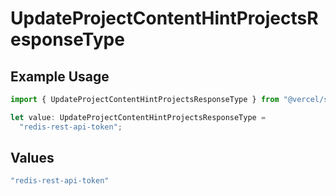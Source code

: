 # UpdateProjectContentHintProjectsResponseType

## Example Usage

```typescript
import { UpdateProjectContentHintProjectsResponseType } from "@vercel/sdk/models/updateprojectop.js";

let value: UpdateProjectContentHintProjectsResponseType =
  "redis-rest-api-token";
```

## Values

```typescript
"redis-rest-api-token"
```